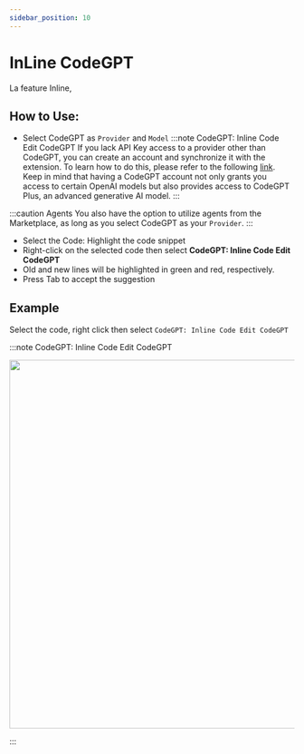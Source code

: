 ```yaml
---
sidebar_position: 10
---
```


# InLine CodeGPT

La feature Inline, 

## How to Use:
- Select CodeGPT as `Provider`  and `Model`
:::note CodeGPT: Inline Code Edit CodeGPT
If you lack API Key access to a provider other than CodeGPT, you can create an account and synchronize it with the extension. To learn how to do this, please refer to the following [link](https://intercom.help/codegpt/en/articles/8699317-connect-with-codegpt-new-extension). Keep in mind that having a CodeGPT account not only grants you access to certain OpenAI models but also provides access to CodeGPT Plus, an advanced generative AI model.
:::

:::caution Agents
You also have the option to utilize agents from the Marketplace, as long as you select CodeGPT as your `Provider`.
:::

- Select the Code: Highlight the code snippet
- Right-click on the selected code then select **CodeGPT: Inline Code Edit CodeGPT**
- Old and new lines will be highlighted in green and red, respectively.
- Press Tab to accept the suggestion

## Example
Select the code, right click then select `CodeGPT: Inline Code Edit CodeGPT`

:::note CodeGPT: Inline Code Edit CodeGPT
<p align="center">
  <img width="900" height="650" src="https://github.com/user-attachments/assets/87c82fe4-c2d7-4bbe-a76d-36176d659828" />
</p>
:::


